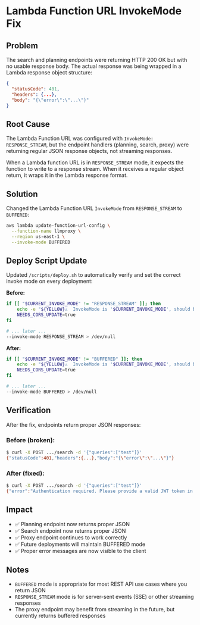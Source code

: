 # Lambda Function URL InvokeMode Fix

## Problem

The search and planning endpoints were returning HTTP 200 OK but with no usable response body. The actual response was being wrapped in a Lambda response object structure:

```json
{
  "statusCode": 401,
  "headers": {...},
  "body": "{\"error\":\"...\"}"
}
```

## Root Cause

The Lambda Function URL was configured with `InvokeMode: RESPONSE_STREAM`, but the endpoint handlers (planning, search, proxy) were returning regular JSON response objects, not streaming responses.

When a Lambda function URL is in `RESPONSE_STREAM` mode, it expects the function to write to a response stream. When it receives a regular object return, it wraps it in the Lambda response format.

## Solution

Changed the Lambda Function URL `InvokeMode` from `RESPONSE_STREAM` to `BUFFERED`:

```bash
aws lambda update-function-url-config \
  --function-name llmproxy \
  --region us-east-1 \
  --invoke-mode BUFFERED
```

## Deploy Script Update

Updated `/scripts/deploy.sh` to automatically verify and set the correct invoke mode on every deployment:

**Before:**
```bash
if [[ "$CURRENT_INVOKE_MODE" != "RESPONSE_STREAM" ]]; then
    echo -e "${YELLOW}⚠️  InvokeMode is '$CURRENT_INVOKE_MODE', should be 'RESPONSE_STREAM'${NC}"
    NEEDS_CORS_UPDATE=true
fi

# ... later ...
--invoke-mode RESPONSE_STREAM > /dev/null
```

**After:**
```bash
if [[ "$CURRENT_INVOKE_MODE" != "BUFFERED" ]]; then
    echo -e "${YELLOW}⚠️  InvokeMode is '$CURRENT_INVOKE_MODE', should be 'BUFFERED'${NC}"
    NEEDS_CORS_UPDATE=true
fi

# ... later ...
--invoke-mode BUFFERED > /dev/null
```

## Verification

After the fix, endpoints return proper JSON responses:

### Before (broken):
```bash
$ curl -X POST .../search -d '{"queries":["test"]}'
{"statusCode":401,"headers":{...},"body":"{\"error\":\"...\"}"}
```

### After (fixed):
```bash
$ curl -X POST .../search -d '{"queries":["test"]}'
{"error":"Authentication required. Please provide a valid JWT token in the Authorization header.","code":"UNAUTHORIZED"}
```

## Impact

- ✅ Planning endpoint now returns proper JSON
- ✅ Search endpoint now returns proper JSON  
- ✅ Proxy endpoint continues to work correctly
- ✅ Future deployments will maintain BUFFERED mode
- ✅ Proper error messages are now visible to the client

## Notes

- `BUFFERED` mode is appropriate for most REST API use cases where you return JSON
- `RESPONSE_STREAM` mode is for server-sent events (SSE) or other streaming responses
- The proxy endpoint may benefit from streaming in the future, but currently returns buffered responses

